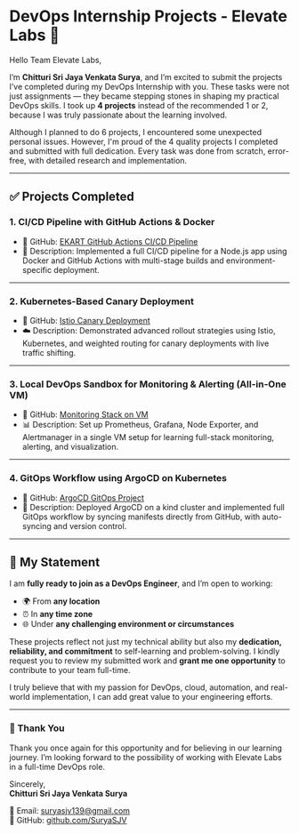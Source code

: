 # DevOps Internship Projects - Elevate Labs 🚀

Hello Team Elevate Labs,

I’m **Chitturi Sri Jaya Venkata Surya**, and I’m excited to submit the projects I’ve completed during my DevOps Internship with you. These tasks were not just assignments — they became stepping stones in shaping my practical DevOps skills. I took up **4 projects** instead of the recommended 1 or 2, because I was truly passionate about the learning involved.

Although I planned to do 6 projects, I encountered some unexpected personal issues. However, I'm proud of the 4 quality projects I completed and submitted with full dedication. Every task was done from scratch, error-free, with detailed research and implementation.

---

## ✅ Projects Completed

### 1. CI/CD Pipeline with GitHub Actions & Docker

- 🔗 GitHub: [EKART GitHub Actions CI/CD Pipeline](https://github.com/SuryaSJV/EKART_GitHub_actions.git)
- 🔧 Description: Implemented a full CI/CD pipeline for a Node.js app using Docker and GitHub Actions with multi-stage builds and environment-specific deployment.

---

### 2. Kubernetes-Based Canary Deployment

- 🔗 GitHub: [Istio Canary Deployment](https://github.com/SuryaSJV/istio-canary.git)
- ☁️ Description: Demonstrated advanced rollout strategies using Istio, Kubernetes, and weighted routing for canary deployments with live traffic shifting.

---

### 3. Local DevOps Sandbox for Monitoring & Alerting (All-in-One VM)

- 🔗 GitHub: [Monitoring Stack on VM](https://github.com/SuryaSJV/monitoring-stack.git)
- 📊 Description: Set up Prometheus, Grafana, Node Exporter, and Alertmanager in a single VM setup for learning full-stack monitoring, alerting, and visualization.

---

### 4. GitOps Workflow using ArgoCD on Kubernetes

- 🔗 GitHub: [ArgoCD GitOps Project](https://github.com/SuryaSJV/GitOps-project-10-.git)
- 🔁 Description: Deployed ArgoCD on a kind cluster and implemented full GitOps workflow by syncing manifests directly from GitHub, with auto-syncing and version control.

---

## 💼 My Statement

I am **fully ready to join as a DevOps Engineer**, and I’m open to working:
- 🌍 From **any location**
- ⏰ In **any time zone**
- 🌐 Under **any challenging environment or circumstances**

These projects reflect not just my technical ability but also my **dedication, reliability, and commitment** to self-learning and problem-solving. I kindly request you to review my submitted work and **grant me one opportunity** to contribute to your team full-time.

I truly believe that with my passion for DevOps, cloud, automation, and real-world implementation, I can add great value to your engineering efforts.

---

### 🙏 Thank You

Thank you once again for this opportunity and for believing in our learning journey. I’m looking forward to the possibility of working with Elevate Labs in a full-time DevOps role.

Sincerely,  
**Chitturi Sri Jaya Venkata Surya**

📧 Email: suryasjv139@gmail.com  
🔗 GitHub: [github.com/SuryaSJV](https://github.com/SuryaSJV)  
